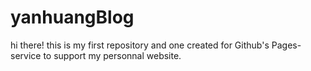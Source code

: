 # yanhuangBlog
hi there! this is my first repository and one created for Github's Pages-service to support my personnal website.
